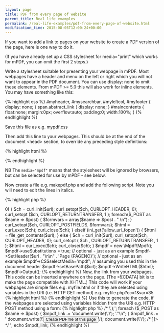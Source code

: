 ```yaml
---
layout: page
title: PDF from every page of website
parent_title: Real life examples
permalink: /real-life-examples/pdf-from-every-page-of-website.html
modification_time: 2015-08-05T12:00:24+00:00
---
```


If you want to add a link to pages on your website to create a PDF version of the page, here is one way to do it.

(If you have already set up a CSS stylesheet for media="print" which works for mPDF, you can omit the first 2 steps.)

Write a stylesheet suitable for presenting your webpage in mPDF. Most webpages have a header and menu on the left or right
which you will not want to appear in the PDF document. You can use display: none to omit these elements. From mPDF >= 5.0
this will also work for inline elements. You may have something like this:

{% highlight css %}
#myheader, #mysearchbar, #myleftcol, #myfooter {
  display: none;
}
span.abstract_link {
  display: none;
}
#maincontents {
    float:none;
    margin:0px;
    overflow:auto;
    padding:0;
    width:100%;
}
{% endhighlight %}

Save this file as e.g. <span class="filename">mypdf.css</span>

Then add this line to your webpages. This should be at the end of the document &lt;head&gt; section, to override any preceding style definitions:

{% highlight html %}
<link href="mypdf.css" type="text/css" rel="stylesheet" media="mpdf" />
{% endhighlight %}

NB The `media="mpdf"` means that the stylesheet will be ignored by browsers, but can be selected for use by mPDF - see below.

Now create a file e.g. <span class="filename">makepdf.php</span> and add the following script. Note you will need to edit the lines in italics.

{% highlight php %}
<?php

// require composer autoload
require __DIR__ . '/vendor/autoload.php';

$mpdf = new \Mpdf\Mpdf();

$url = urldecode($_REQUEST['url']);

// To prevent anyone else using your script to create their PDF files

if (!preg_match('@^https?://www\.mydomain\.com/@', $url)) {
    die("Access denied");
}

// For $_POST i.e. forms with fields

if (count($_POST) > 0) {

    $ch = curl_init($url);
    curl_setopt($ch, CURLOPT_HEADER, 0);
    curl_setopt ($ch, CURLOPT_RETURNTRANSFER, 1 );

    foreach($_POST as $name => $post) {
      $formvars = array($name => $post . " \n");
    }

    curl_setopt($ch, CURLOPT_POSTFIELDS, $formvars);
    $html = curl_exec($ch);
    curl_close($ch);

} elseif (ini_get('allow_url_fopen')) {
    $html = file_get_contents($url);

} else {
    $ch = curl_init($url);
    curl_setopt($ch, CURLOPT_HEADER, 0);
    curl_setopt ( $ch , CURLOPT_RETURNTRANSFER , 1 );
    $html = curl_exec($ch);
    curl_close($ch);
}

$mpdf = new \Mpdf\Mpdf();

$mpdf->useSubstitutions = true; // optional - just as an example
$mpdf->SetHeader($url . "\n\n" . 'Page {PAGENO}');  // optional - just as an example
$mpdf->CSSselectMedia='mpdf'; // assuming you used this in the document header
$mpdf->setBasePath($url);
$mpdf->WriteHTML($html);

$mpdf->Output();

{% endhighlight %}

Now, the link from your webpages. This code can be inserted anywhere on the page. (The &lt;![CDATA[ bit is to make the
  page compatible with XHTML.) This code will work if your webpages are simple files e.g. <span class="filename">myfile.html</span>
or if they are selected using variables in the URI (i.e. HTTP GET method) e.g. <span class="filename">myfile.php?cc=1&amp;var=35</span>

{% highlight html %}
<script language="javascript" type="text/javascript">
  /* <![CDATA[ */
    document.write('<a href="makepdf.php?url=' + encodeURIComponent(location.href) +'">');
    document.write('Create PDF file of this page');
    document.write('</a>');
  /* ]]> */
</script>
{% endhighlight %}

Use this to generate the code, if the webpages are selected using variables hidden from the URI e.g. HTTP POST method using a form:

{% highlight php %}
<?php

$mpdf_link = '<script language="javascript" type="text/javascript">

/* <![CDATA[ */
      document.write(\'<form method="POST" action="makepdf.php?url=\' + encodeURIComponent(location.href) +\'">\');';

foreach ($_POST as $name => $post) {
    $mpdf_link .= 'document.write(\'<input type="hidden" name="' . $name . '" value="' . $post . '" />\'); '."\n";
}

$mpdf_link .= '
  document.write(\'<input type="submit" name="submit" value="Create PDF file of this page" />\');
  document.write(\'</form>\');
/* ]]> */

</script>';

echo $mpdf_link;
{% endhighlight %}

